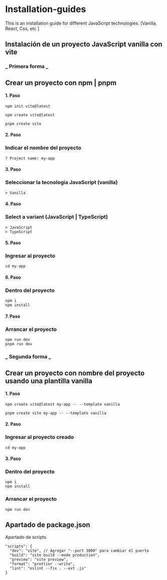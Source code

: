 # Installation-guides

This is an installation guide for different JavaScript technologies. [Vanilla, React, Css, etc ]

## Instalación de un proyecto JavaScript vanilla con vite

### _ Primera forma _

## Crear un proyecto con npm | pnpm

#### 1. Paso

```
npm init vite@latest

npm create vite@latest

pnpm create vite
```

#### 2. Paso

### Indicar el nombre del proyecto

```
? Project name: my-app
```

#### 3. Paso

### Seleccionar la tecnologia JavaScript (vanilla)

```
> Vanilla
```

#### 4. Paso

### Select a variant (JavaScript | TypeScript)

```
> JavaScript
> TypeScript
```

#### 5. Paso

### Ingresar al proyecto

```
cd my-app
```

#### 6. Paso

### Dentro del proyecto

```
npm i
npm install
```

#### 7. Paso

### Arrancar el proyecto

```
npm run dev
pnpm run dev
```

### _ Segunda forma _

## Crear un proyecto con nombre del proyecto usando una plantilla vanilla

#### 1. Paso

```
npm create vite@latest my-app -- --template vanilla

pnpm create vite my-app -- --template vanilla

```

#### 2. Paso

### Ingresar al proyecto creado

```
cd my-app
```

#### 3. Paso

### Dentro del proyecto

```
npm i
npm install
```

### Arrancar el proyecto

```
npm run dev
```

## Apartado de package.json

Apartado de scripts

```
"scripts": {
  "dev": "vite", // Agregar "--port 3000" para cambiar el puerto
  "build": "vite build --mode production",
  "preview": "vite preview",
  "format": "prettier --write",
  "lint": "eslint --fix . --ext .js"
}
```
